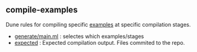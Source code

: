 
## compile-examples

Dune rules for compiling specific [examples](examples) at specific compilation stages.

- [generate/main.ml](generate/main.ml) : selectes which examples/stages
- [expected](../expected) : Expected compilation output. Files commited to the repo.
